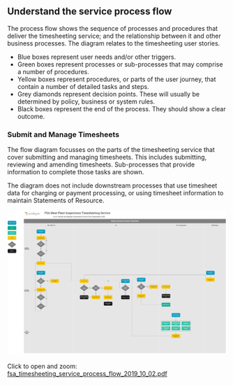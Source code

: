 ## Understand the service process flow

The process flow shows the sequence of processes and procedures that deliver the timesheeting service; and the relationship between it and other business processes. The diagram relates to the timesheeting user stories.

- Blue boxes represent user needs and/or other triggers.
- Green boxes represent processes or sub-processes that may comprise a number of procedures.
- Yellow boxes represent procedures, or parts of the user journey, that contain a number of detailed tasks and steps.
- Grey diamonds represent decision points. These will usually be determined by policy, business or system rules.
- Black boxes represent the end of the process. They should show a clear outcome.



### Submit and Manage Timesheets
The flow diagram focusses on the parts of the timesheeting service that cover submitting and managing timesheets. This includes submitting, reviewing and amending timesheets. Sub-processes that provide information to complete those tasks are shown.  

The diagram does not include downstream processes that use timesheet data for charging or payment processing, or using timesheet information to maintain Statements of Resource.

![fsa_timesheeting_service_process_flow_2019_10_02.jpg](uploads/fsa_timesheeting_service_process_flow_2019_10_02.jpg)

Click to open and zoom: [fsa_timesheeting_service_process_flow_2019_10_02.pdf](uploads/fsa_timesheeting_service_process_flow_2019_10_02.pdf)


